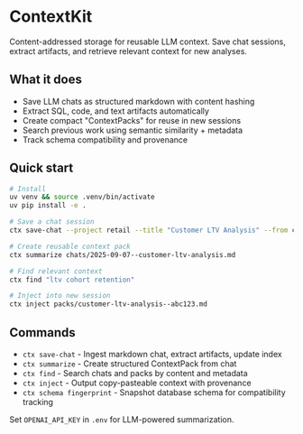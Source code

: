 # ContextKit

Content-addressed storage for reusable LLM context. Save chat sessions, extract artifacts, and retrieve relevant context for new analyses.

## What it does

- Save LLM chats as structured markdown with content hashing
- Extract SQL, code, and text artifacts automatically  
- Create compact "ContextPacks" for reuse in new sessions
- Search previous work using semantic similarity + metadata
- Track schema compatibility and provenance

## Quick start

```bash
# Install
uv venv && source .venv/bin/activate
uv pip install -e .

# Save a chat session
ctx save-chat --project retail --title "Customer LTV Analysis" --from chat.md

# Create reusable context pack
ctx summarize chats/2025-09-07--customer-ltv-analysis.md

# Find relevant context
ctx find "ltv cohort retention"

# Inject into new session
ctx inject packs/customer-ltv-analysis--abc123.md
```

## Commands

- `ctx save-chat` - Ingest markdown chat, extract artifacts, update index
- `ctx summarize` - Create structured ContextPack from chat
- `ctx find` - Search chats and packs by content and metadata
- `ctx inject` - Output copy-pasteable context with provenance
- `ctx schema fingerprint` - Snapshot database schema for compatibility tracking

Set `OPENAI_API_KEY` in `.env` for LLM-powered summarization.
